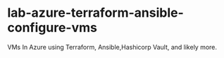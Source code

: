 # lab-azure-terraform-ansible-configure-vms
VMs In Azure using Terraform, Ansible,Hashicorp Vault, and likely more.
